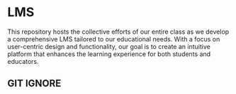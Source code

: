 # LMS
This repository hosts the collective efforts of our entire class as we develop a comprehensive LMS tailored to our educational needs. With a focus on user-centric design and functionality, our goal is to create an intuitive platform that enhances the learning experience for both students and educators.

## GIT IGNORE
